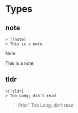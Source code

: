 # Types
## note
```
> [!note]
> This is a note
```
> [!note]
> This is a note
## tldr
```
>[!tldr]
> Too Long; din't read
```
> [!tldr]
> Too Long; din't read

